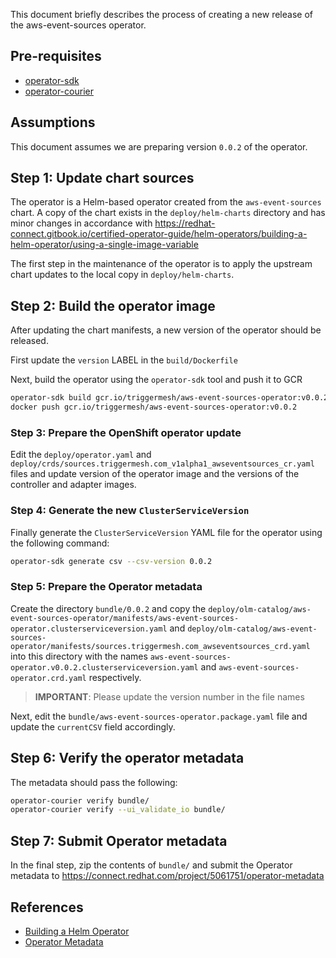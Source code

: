 This document briefly describes the process of creating a new release of the aws-event-sources operator.

## Pre-requisites

- [operator-sdk](https://github.com/operator-framework/operator-sdk/)
- [operator-courier](https://github.com/operator-framework/operator-courier/)

## Assumptions

This document assumes we are preparing version `0.0.2` of the operator.

## Step 1: Update chart sources

The operator is a Helm-based operator created from the `aws-event-sources` chart. A copy of the chart exists in the `deploy/helm-charts` directory and has minor changes in accordance with https://redhat-connect.gitbook.io/certified-operator-guide/helm-operators/building-a-helm-operator/using-a-single-image-variable

The first step in the maintenance of the operator is to apply the upstream chart updates to the local copy in `deploy/helm-charts`.

## Step 2: Build the operator image

After updating the chart manifests, a new version of the operator should be released.

First update the `version` LABEL in the `build/Dockerfile`

Next, build the operator using the `operator-sdk` tool and push it to GCR

```bash
operator-sdk build gcr.io/triggermesh/aws-event-sources-operator:v0.0.2
docker push gcr.io/triggermesh/aws-event-sources-operator:v0.0.2
```

### Step 3: Prepare the OpenShift operator update

Edit the `deploy/operator.yaml` and `deploy/crds/sources.triggermesh.com_v1alpha1_awseventsources_cr.yaml` files and update version of the operator image and the versions of the controller and adapter images.

### Step 4: Generate the new `ClusterServiceVersion`

Finally generate the `ClusterServiceVersion` YAML file for the operator using the following command:

```bash
operator-sdk generate csv --csv-version 0.0.2
```

### Step 5: Prepare the Operator metadata

Create the directory `bundle/0.0.2` and copy the `deploy/olm-catalog/aws-event-sources-operator/manifests/aws-event-sources-operator.clusterserviceversion.yaml` and `deploy/olm-catalog/aws-event-sources-operator/manifests/sources.triggermesh.com_awseventsources_crd.yaml` into this directory with the names `aws-event-sources-operator.v0.0.2.clusterserviceversion.yaml` and `aws-event-sources-operator.crd.yaml` respectively.

> **IMPORTANT**: Please update the version number in the file names

Next, edit the `bundle/aws-event-sources-operator.package.yaml` file and update the `currentCSV` field accordingly.

## Step 6: Verify the operator metadata

The metadata should pass the following:

```bash
operator-courier verify bundle/
operator-courier verify --ui_validate_io bundle/
```

## Step 7: Submit Operator metadata

In the final step, zip the contents of `bundle/` and submit the Operator metadata to https://connect.redhat.com/project/5061751/operator-metadata

## References

- [Building a Helm Operator](https://redhat-connect.gitbook.io/certified-operator-guide/helm-operators/building-a-helm-operator)
- [Operator Metadata](https://redhat-connect.gitbook.io/certified-operator-guide/ocp-deployment/operator-metadata)
